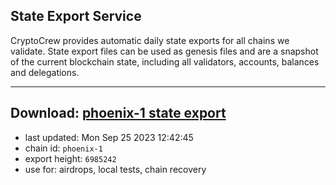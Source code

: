 ## State Export Service
CryptoCrew provides automatic daily state exports for all chains we validate. State export files can be used as genesis files and are a snapshot of the current blockchain state, including all validators, accounts, balances and delegations.

---
**Download: [phoenix-1 state export](https://dl.ccvalidators.com/SERVICE/terra2/phoenix-1_export_6985242.json)**
---

- last updated: Mon Sep 25 2023 12:42:45
- chain id: `phoenix-1`
- export height: `6985242`
- use for: airdrops, local tests, chain recovery
